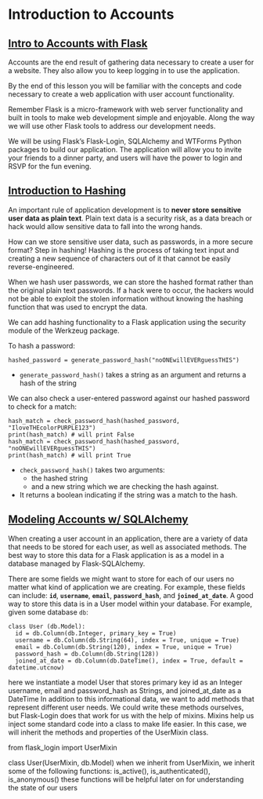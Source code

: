 # Introduction to Accounts

## [Intro to Accounts with Flask](https://www.codecademy.com/courses/learn-flask/lessons/flask-accounts/exercises/intro-to-accounts-with-flask)

Accounts are the end result of gathering data necessary to create a user for a website. 
They also allow you to keep logging in to use the application.

By the end of this lesson you will be familiar with the concepts and code necessary to create a web application with user account functionality.

Remember Flask is a micro-framework with web server functionality and built in tools to make web development simple and enjoyable. 
Along the way we will use other Flask tools to address our development needs.

We will be using Flask’s Flask-Login, SQLAlchemy and WTForms Python packages to build our application. 
The application will allow you to invite your friends to a dinner party, and users will have the power to login and RSVP for the fun evening.

## [Introduction to Hashing](https://www.codecademy.com/courses/learn-flask/lessons/flask-accounts/exercises/intro-to-hashing)

An important rule of application development is to **never store sensitive user data as plain text**. 
Plain text data is a security risk, as a data breach or hack would allow sensitive data to fall into the wrong hands.

How can we store sensitive user data, such as passwords, in a more secure format? 
Step in hashing! 
Hashing is the process of taking text input and creating a new sequence of characters out of it that cannot be easily reverse-engineered.

When we hash user passwords, we can store the hashed format rather than the original plain text passwords. 
If a hack were to occur, the hackers would not be able to exploit the stolen information without knowing the hashing function that was used to encrypt the data.

We can add hashing functionality to a Flask application using the security module of the Werkzeug package.

To hash a password:
```
hashed_password = generate_password_hash("noONEwillEVERguessTHIS")
```
* `generate_password_hash()` takes a string as an argument and returns a hash of the string

We can also check a user-entered password against our hashed password to check for a match:
```
hash_match = check_password_hash(hashed_password, "IloveTHEcolorPURPLE123")
print(hash_match) # will print False 
hash_match = check_password_hash(hashed_password, "noONEwillEVERguessTHIS")
print(hash_match) # will print True 
```
* `check_password_hash()` takes two arguments: 
  * the hashed string 
  * and a new string 
which we are checking the hash against. 
* It returns a boolean indicating if the string was a match to the hash.

## [Modeling Accounts w/ SQLAlchemy](https://www.codecademy.com/courses/learn-flask/lessons/flask-accounts/exercises/modeling-accounts-wsqlalchemy)

When creating a user account in an application, there are a variety of data that needs to be stored for each user, as well as associated methods. 
The best way to store this data for a Flask application is as a model in a database managed by Flask-SQLAlchemy.

There are some fields we might want to store for each of our users no matter what kind of application we are creating. 
For example, these fields can include: **`id`**, **`username`**, **`email`**, **`password_hash`**, and **`joined_at_date`**. 
A good way to store this data is in a User model within your database. 
For example, given some database `db`:
```
class User (db.Model):
  id = db.Column(db.Integer, primary_key = True)
  username = db.Column(db.String(64), index = True, unique = True)
  email = db.Column(db.String(120), index = True, unique = True)
  password_hash = db.Column(db.String(128))
  joined_at_date = db.Column(db.DateTime(), index = True, default = datetime.utcnow)
```
here we instantiate a model User
that stores primary key id as an Integer
username, email and password_hash as Strings, and
joined_at_date as a DateTime
In addition to this informational data, we want to add methods that represent different user needs. We could write these methods ourselves, but Flask-Login does that work for us with the help of mixins. Mixins help us inject some standard code into a class to make life easier. In this case, we will inherit the methods and properties of the UserMixin class.

from flask_login import UserMixin
 
class User(UserMixin, db.Model)
when we inherit from UserMixin, we inherit some of the following functions: is_active(), is_authenticated(), is_anonymous()
these functions will be helpful later on for understanding the state of our users




